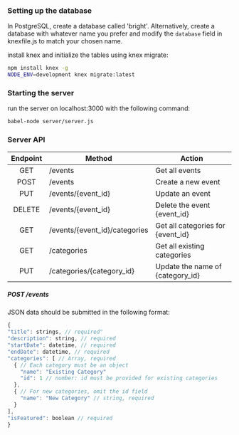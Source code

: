 ### Setting up the database
In PostgreSQL, create a database called 'bright'. Alternatively, create a
database with whatever name you prefer and modify the ```database``` field in
knexfile.js to match your chosen name.

install knex and initialize the tables using knex migrate:
```bash
npm install knex -g
NODE_ENV=development knex migrate:latest
```

### Starting the server
run the server on localhost:3000 with the following command:
```bash
babel-node server/server.js
```

### Server API
| Endpoint | Method                        | Action                            |
|:--------:|-------------------------------|-----------------------------------|
| GET      | /events                       | Get all events                    |
| POST     | /events                       | Create a new event                |
| PUT      | /events/{event_id}            | Update an event                   |
| DELETE   | /events/{event_id}            | Delete the event {event_id}       |
| GET      | /events/{event_id}/categories | Get all categories for {event_id} |
| GET      | /categories                   | Get all existing categories       |
| PUT      | /categories/{category_id}     | Update the name of {category_id}  |

##### POST /events
JSON data should be submitted in the following format:
```javascript
{
"title": strings, // required"
"description": string, // required
"startDate": datetime, // required
"endDate": datetime, // required
"categories": [ // Array, required
  { // Each category must be an object
    "name": "Existing Category"
    "id": 1 // number: id must be provided for existing categories
  },
  { // For new categories, omit the id field
    "name": "New Category" // string, required
  }
],
"isFeatured": boolean // required
}
```
